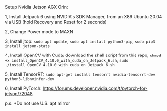 Setup Nvidia Jetson AGX Orin:

1, Install Jetpack 6 using NVIDIA's SDK Manager, from an X86 Ubuntu 20.04 via USB (hold Recovery and Reset for 2 seconds)

2, Change Power mode to MAXN

3, Install jtop: 
`sudo apt update`, 
`sudo apt install python3-pip`, 
`sudo pip3 install jetson-stats`

4, Install OpenCV with Cuda: download the shell script from this repo, 
`chmod +x install_OpenCV_4.10.0_with_cuda_on_Jetpack_6.sh`, 
`sudo ./install_OpenCV_4.10.0_with_cuda_on_Jetpack_6.sh`

5, Install TensorRT: 
`sudo apt-get install tensorrt nvidia-tensorrt-dev python3-libnvinfer-dev`

6, Install PyTorch:
https://forums.developer.nvidia.com/t/pytorch-for-jetson/72048

p.s. *Do not use U.S. apt mirror
